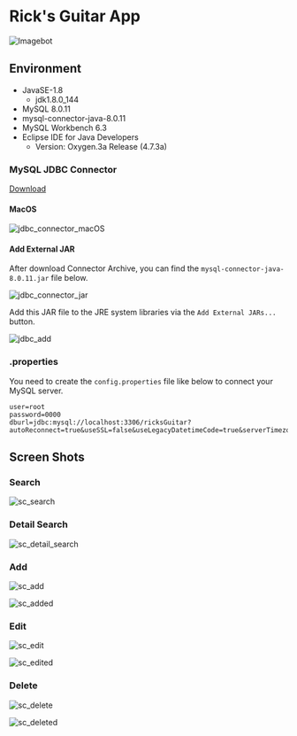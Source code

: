 # Rick's Guitar App

![Imagebot](https://img.shields.io/badge/imgbot-optimized-lightgrey.svg)

## Environment

- JavaSE-1.8 
  - jdk1.8.0_144  
- MySQL 8.0.11
- mysql-connector-java-8.0.11
- MySQL Workbench 6.3
- Eclipse IDE for Java Developers
  - Version: Oxygen.3a Release (4.7.3a)

### MySQL JDBC Connector

[Download](https://dev.mysql.com/downloads/connector/j/)

#### MacOS

![jdbc_connector_macOS](./img/jdbc_connector_macOS.png)

#### Add External JAR

After download Connector Archive, you can find the `mysql-connector-java-8.0.11.jar` file below.

![jdbc_connector_jar](./img/jdbc_connector_jar.png)

Add this JAR file to the JRE system libraries via the `Add External JARs...` button. 

![jdbc_add](./img/jdbc_add.png)

### .properties

You need to create the `config.properties` file like below to connect your MySQL server.

```properties
user=root
password=0000
dburl=jdbc:mysql://localhost:3306/ricksGuitar?autoReconnect=true&useSSL=false&useLegacyDatetimeCode=true&serverTimezone=Asia/Seoul
```

## Screen Shots

### Search

![sc_search](./img/sc_search.png)

### Detail Search

![sc_detail_search](./img/sc_detail_search.png)

### Add

![sc_add](./img/sc_add.png)

![sc_added](./img/sc_added.png)

### Edit

![sc_edit](./img/sc_edit.png)

![sc_edited](./img/sc_edited.png)

### Delete

![sc_delete](./img/sc_delete.png)

![sc_deleted](./img/sc_deleted.png)



